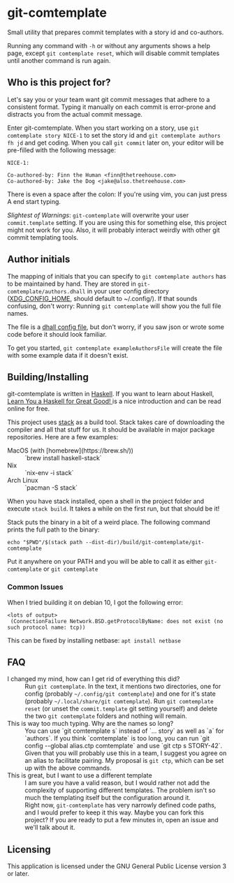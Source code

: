 # git-comtemplate

Small utility that prepares commit templates with a story id and co-authors.

Running any command with `-h` or without any arguments shows a help page, except
`git comtemplate reset`, which will disable commit templates until another
command is run again.

## Who is this project for?

Let's say you or your team want git commit messages that adhere to a consistent
format. Typing it manually on each commit is error-prone and distracts you from
the actual commit message.

Enter git-comtemplate. When you start working on a story, use
`git comtemplate story NICE-1` to set the story id and `git comtemplate authors
fh jd` and get coding. When you call `git commit` later on, your editor will be
pre-filled with the following message:

```
NICE-1: 

Co-authored-by: Finn the Human <finn@thetreehouse.com>
Co-authored-by: Jake the Dog <jake@also.thetreehouse.com>
```

There is even a space after the colon: If you're using vim, you can just press
A end start typing.

*Slightest of Warnings*: `git-comtemplate` will overwrite your user
`commit.template` setting. If you are using this for something else, this
project might not work for you. Also, it will probably interact weirdly with
other git commit templating tools.

## Author initials

The mapping of initials that you can specify to `git comtemplate authors` has to
be maintained by hand. They are stored in `git-comtemplate/authors.dhall` in
your user config directory
([XDG_CONFIG_HOME](https://specifications.freedesktop.org/basedir-spec/basedir-spec-0.6.html),
should default to ~/.config/).
If that sounds confusing, don't worry: Running `git comtemplate` will show you
the full file names.

The file is a [dhall config file](https://dhall-lang.org/), but don't worry, if
you saw json or wrote some code before it should look familiar.

To get you started, `git comtemplate exampleAuthorsFile` will create the file
with some example data if it doesn't exist.

## Building/Installing

git-comtemplate is written in
[Haskell](https://qph.fs.quoracdn.net/main-qimg-086fb2e3079bd6fc4045d4da907fa4f5.webp).
If you want to learn about Haskell, [Learn You a Haskell for Great Good!
](http://learnyouahaskell.com/) is a nice introduction and can be read online
for free.

This project uses [stack](https://haskellstack.org) as a build tool. Stack takes
care of downloading the compiler and all that stuff for us. It should
be available in major package repositories. Here are a few examples:

<dl>
  <dt>MacOS (with [homebrew](https://brew.sh/))</dt>
  <dd>`brew install haskell-stack`</dd>
  <dt>Nix</dt>
  <dd>`nix-env -i stack`</dd>
  <dt>Arch Linux</dt>
  <dd>`pacman -S stack`</dd>
</dl>

When you have stack installed, open a shell in the project folder and execute
`stack build`. It takes a while on the first run, but that should be it!

Stack puts the binary in a bit of a weird place. The following command prints
the full path to the binary:

`echo "$PWD"/$(stack path --dist-dir)/build/git-comtemplate/git-comtemplate`

Put it anywhere on your PATH and you will be able to call it as either
`git-comtemplate` or `git comtemplate`

### Common Issues
When I tried building it on debian 10, I got the following error:

```
<lots of output>
 (ConnectionFailure Network.BSD.getProtocolByName: does not exist (no such protocol name: tcp))
```

This can be fixed by installing netbase: `apt install netbase`

## FAQ

<dl>
    <dt>I changed my mind, how can I get rid of everything this did?</dt>
    <dd>Run <code>git comtemplate</code>. In the text, it mentions two directories, one for
    config (probably <code>~/.config/git comtemplate</code>) and one for it's state
    (probably <code>~/.local/share/git comtemplate</code>). Run <code>git comtemplate reset</code> (or
    unset the <code>commit.template</code> git setting yourself) and delete the two
    <code>git comtemplate</code> folders and nothing will remain.</dd>
    <dt>This is way too much typing. Why are the names so long?</dt>
    <dd>You can use `git comtemplate s` instead of `... story` as well as `a`
    for `authors`. If you think `comtemplate` is too long, you can run `git
    config --global alias.ctp comtemplate` and use `git ctp s STORY-42`.
    <br>
    Given that you will probably use this in a team, I suggest you agree on an
    alias to facilitate pairing. My proposal is <code>git ctp</code>, which can be set up
    with the above commands.</dd>
    <dt>This is great, but I want to use a different template</dt>
    <dd>I am sure you have a valid reason, but I would rather not add the
    complexity of supporting different templates. The problem isn't so much the
    templating itself but the configuration around it.
    <br>
    Right now, <code>git-comtemplate</code> has very narrowly defined code paths, and
    I would prefer to keep it this way. Maybe you can fork this project? If you
    are ready to put a few minutes in, open an issue and we'll talk about it.
    </dd>
</dl>


## Licensing

This application is licensed under the GNU General Public License version 3 or
later.
